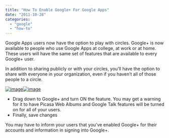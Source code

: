 ```yaml
---
title: "How To Enable Google+ For Google Apps"
date: "2011-10-28"
categories: 
  - "google"
  - "how-to"
---
```


Google Apps users now have the option to play with circles. Google+ is now available to people who use Google Apps at college, at work or at home. These users will have the same set of features that are available to every Google+ user.

In addition to sharing publicly or with your circles, you’ll have the option to share with everyone in your organization, even if you haven’t all of those people to a circle.

[![image](images/image%25255B5%25255D.png "image")![image](http://lh5.ggpht.com/-9rhUmYNwNpw/Tqo4P7FTgMI/AAAAAAAAGNY/lMwZurPLlnQ/image_thumb%25255B1%25255D.png?imgmax=800 "image")](http://lh6.ggpht.com/--87o5LGA8ao/Tqo4OtSh3MI/AAAAAAAAGNA/MXxXXBXzE8o/s1600-h/image%25255B2%25255D.png)

- Drag down to Google+ and turn ON the feature. You may get a warning for it to have Picasa Web Albums and Google Talk features will be turned on for all of your users.
- Finally, save changes

You may have to inform your users that you’ve enabled Google+ for their accounts and information in signing into Google+.
